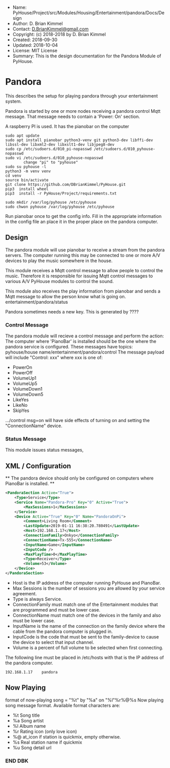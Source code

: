 * Name:      PyHouse/Project/src/Modules/Housing/Entertainment/pandora/Docs/Design
* Author:    D. Brian Kimmel
* Contact:   D.BrianKimmel@gmail.com
* Copyright: (c) 2018-2018 by D. Brian Kimmel
* Created:   2018-09-30
* Updated:   2018-10-04
* License:   MIT License
* Summary:   This is the design documentation for the Pandora Module of PyHouse.


# Pandora

This describes the setup for playing pandora through your entertainment system.

Pandora is started by one or more nodes receiving a pandora control Mqtt message.
That message needs to contain a 'Power: On' section.

A raspberry PI is used.
It has the pianobar on the computer

```
sudo apt update
sudo apt install pianobar python3-venv git python3-dev libffi-dev libssl-dev libxml2-dev libxslt1-dev libjpeg8-dev
sudo cp /etc/sudoers.d/010_pi-nopasswd /etc/sudoers.d/010_pyhouse-nopasswd
sudo vi /etc/sudoers.d/010_pyhouse-nopasswd
		change "pi" to "pyhouse"
sudo su pyhouse -l
python3 -m venv venv
cd venv
source bin/activate
git clone https://github.com/DBrianKimmel/PyHouse.git
pip3  install wheel
pip3  install -r PyHouse/Project/requirements.txt

sudo mkdir /var/log/pyhouse /etc/pyhouse
sudo chwon pyhouse /var/log/pyhouse /etc/pyhouse

```

Run pianobar once to get the config info.
Fill in the appropriate information in the config file an place it in the proper place on the pandora computer.

## Design

The pandora module will use pianobar to receive a stream from the pandora servers.
The computer running this may be connected to one or more A/V devices to play the music somewhere in the house.

This module receives a Mqtt control message to allow people to control the music.
Therefore it is responsible for issuing Mqtt control messages to various A/V PyHouse modules to control the sound.

This module also receives the play information from pianobar and sends a Mqtt message to allow the person
know what is going on.
entertainment/pandora/status

Pandora sometimes needs a new key.
This is generated by ????


### Control Message

The pandora module will recieve a control message and perform the action:
The computer where 'PianoBar' is installed should be the one where the pandora service is configured.
These messages have topics:
		pyhouse/house name/entertainment/pandora/control
The message payload will include "Control: xxx"
where xxx is one of:
* PowerOn
* PowerOff
* VolumeUp1
* VolumeUp5
* VolumeDown1
* VolumeDown5
* LikeYes
* LikeNo
* SkipYes

.../control msg=on will have side effects of turning on and setting the "ConnectionName" device.

### Status Message

This module issues status messages,


## XML / Configuration

** The pandora device should only be configured on computers where PianoBar is installed. **

```xml
<PandoraSection Active="True">
	<Type>Service</Type>
	<Service Name="Pandora-Pro" Key="0" Active="True">
		<MaxSessions>1</MaxSessions>
	</Service>
	<Device Active="True" Key="0" Name="PandoraOnPi">
		<Comment>Living Room</Comment>
		<LastUpdate>2019-01-11 16:38:20.780491</LastUpdate>
		<Host>192.168.1.17</Host>
		<ConnectionFamily>Onkyo</ConnectionFamily>
		<ConnectionName>Tx-555</ConnectionName>
		<InputName>Game</InputName>
		<InputCode />
		<MaxPlayTime>0</MaxPlayTime>
		<Type>Receiver</Type>
		<Volume>53</Volume>
	</Device>
</PandoraSection>
```

* Host is the IP address of the computer running PyHouse and PianoBar.
* Max Sessions is the number of sessions you are allowed by your service agreement.
* Type is always Service.
* ConnectionFamily must match one of the Entertainment modules that are programmed and must be lower case.
* ConnectionName must match one of the devices in the family and also must be lower case.
* InputName is the name of the connection on the family device where the cable from the pandora computer is plugged in.
* InputCode is the code that must be sent to the family-device to cause the device to select that input channel.
* Volume is a percent of full volume to be selected when first connecting.

The following line must be placed in /etc/hosts with that is the IP address of the pandora computer.

```
192.168.1.17	pandora
```

## Now Playing

format of now-playing song = "%t" by "%a" on "%l"%r%@%s
Now playing song message format. Available format characters are:
* %t Song title
* %a Song artist
* %l Album name
* %r Rating icon (only love icon)
* %@ at_icon if station is quickmix, empty otherwise.
* %s Real station name if quickmix
* %u Song detail url


### END DBK
